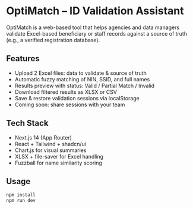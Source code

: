 # OptiMatch – ID Validation Assistant

OptiMatch is a web-based tool that helps agencies and data managers validate Excel-based beneficiary or staff records against a source of truth (e.g., a verified registration database).

## Features

- Upload 2 Excel files: data to validate & source of truth
- Automatic fuzzy matching of NIN, SSID, and full names
- Results preview with status: Valid / Partial Match / Invalid
- Download filtered results as XLSX or CSV
- Save & restore validation sessions via localStorage
- Coming soon: share sessions with your team

## Tech Stack

- Next.js 14 (App Router)
- React + Tailwind + shadcn/ui
- Chart.js for visual summaries
- XLSX + file-saver for Excel handling
- Fuzzball for name similarity scoring

## Usage

```bash
npm install
npm run dev
